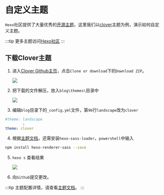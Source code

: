 # 自定义主题

`Hexo`社区提供了大量优秀的[开源主题](https://hexo.io/themes/)，这里我们以[clover](https://github.com/esappear/hexo-theme-clover)主题为例，演示如何自定义主题。

:::tip
更多主题访问[Hexo社区](https://hexo.io/themes/)
:::

## 下载Clover主题

1. 进入[Clover Github主页](https://github.com/esappear/hexo-theme-clover)，点击`Clone or download`下的`Download ZIP`。

    ![](http://pic.drafff.art//drafff/20200318222206.png)

2. 把下载的文件解压，放入`blog\themes\`目录中

    ![](http://pic.drafff.art//drafff/20200318222629.png)

3. 编辑`blog`目录下的`_config.yml`文件，第`96`行`landscape`改为`clover`

```yml
#theme: landscape
        ↓
theme: clover
```

4. 根据[主题文档](https://github.com/esappear/hexo-theme-clover)，还需安装`hexo-sass-loader`，`powershell`中输入

```bash
npm install hexo-renderer-sass --save
```

5. `hexo s` 查看结果

    ![](http://pic.drafff.art//drafff/20200318223740.png)

6. 向`Github`提交更改。


:::tip
主题配置详情，请查看[主题文档](https://github.com/esappear/hexo-theme-clover)。
:::
